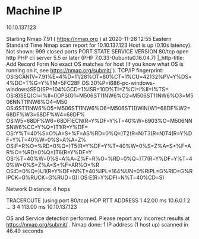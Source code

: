 # Machine IP
10.10.137.123

Starting Nmap 7.91 ( https://nmap.org ) at 2020-11-28 12:55 Eastern Standard Time
Nmap scan report for 10.10.137.123
Host is up (0.10s latency).
Not shown: 999 closed ports
PORT   STATE SERVICE VERSION
80/tcp open  http    PHP cli server 5.5 or later (PHP 7.0.33-0ubuntu0.16.04.7)
|_http-title: Add Record Form
No exact OS matches for host (If you know what OS is running on it, see https://nmap.org/submit/ ).
TCP/IP fingerprint:
OS:SCAN(V=7.91%E=4%D=11/28%OT=80%CT=1%CU=42132%PV=Y%DS=4%DC=T%G=Y%TM=5FC28F
OS:30%P=i686-pc-windows-windows)SEQ(SP=104%GCD=1%ISR=10D%TI=Z%CI=I%II=I%TS=
OS:8)SEQ(CI=I%II=I)OPS(O1=M506ST11NW6%O2=M506ST11NW6%O3=M506NNT11NW6%O4=M50
OS:6ST11NW6%O5=M506ST11NW6%O6=M506ST11)WIN(W1=68DF%W2=68DF%W3=68DF%W4=68DF%
OS:W5=68DF%W6=68DF)ECN(R=Y%DF=Y%T=40%W=6903%O=M506NNSNW6%CC=Y%Q=)T1(R=Y%DF=
OS:Y%T=40%S=O%A=S+%F=AS%RD=0%Q=)T2(R=N)T3(R=N)T4(R=Y%DF=Y%T=40%W=0%S=A%A=Z%
OS:F=R%O=%RD=0%Q=)T5(R=Y%DF=Y%T=40%W=0%S=Z%A=S+%F=AR%O=%RD=0%Q=)T6(R=Y%DF=Y
OS:%T=40%W=0%S=A%A=Z%F=R%O=%RD=0%Q=)T7(R=Y%DF=Y%T=40%W=0%S=Z%A=S+%F=AR%O=%R
OS:D=0%Q=)U1(R=Y%DF=N%T=40%IPL=164%UN=0%RIPL=G%RID=G%RIPCK=G%RUCK=G%RUD=G)I
OS:E(R=Y%DFI=N%T=40%CD=S)

Network Distance: 4 hops

TRACEROUTE (using port 80/tcp)
HOP RTT       ADDRESS
1   42.00 ms  10.6.0.1
2   ... 3
4   113.00 ms 10.10.137.123

OS and Service detection performed. Please report any incorrect results at https://nmap.org/submit/ .
Nmap done: 1 IP address (1 host up) scanned in 46.49 seconds
